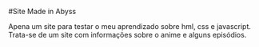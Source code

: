 #Site Made in Abyss

Apena um site para testar o meu aprendizado sobre hml, css e javascript. Trata-se de um site com informações sobre o anime e alguns episódios.
